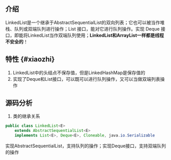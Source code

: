 ## 介绍

LinkedList是一个继承于AbstractSequentialList的双向列表；它也可以被当作堆栈、队列或双端队列进行操作；List 接口，能对它进行队列操作。实现 Deque 接口，即能将LinkedList当作双端队列使用；**LinkedList和ArrayList一样都是线程不安全的**！

## 特性 {#xiaozhi}

1. LinkedList中的头结点不保存值，但是LinkedHashMap是保存值的
2. 实现了Deque和List接口，可以既可以进行队列操作，又可以当做双端列表操作

## 源码分析

1. 类的继承关系

```java
public class LinkedList<E>
    extends AbstractSequentialList<E>
    implements List<E>, Deque<E>, Cloneable, java.io.Serializable
```

实现AbstractSequentialList，支持队列的操作；实现Deque接口，支持双端队列的操作



